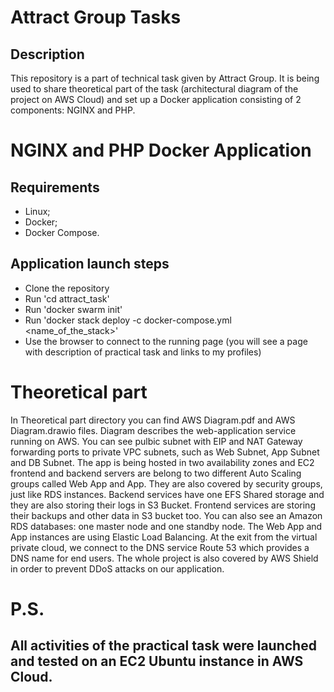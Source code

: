 # Attract Group Tasks

## Description
This repository is a part of technical task given by Attract Group. It is being used to share theoretical part of the task (architectural diagram of the project on AWS Cloud) and set up a Docker application consisting of 2 components: NGINX and PHP. 

# NGINX and PHP Docker Application

## Requirements

- Linux;
- Docker;
- Docker Compose.

## Application launch steps 

- Clone the repository
- Run 'cd attract_task'
- Run 'docker swarm init'
- Run 'docker stack deploy -c docker-compose.yml <name_of_the_stack>'
- Use the browser to connect to the running page (you will see a page with description of practical task and links to my profiles)

# Theoretical part

In Theoretical part directory you can find AWS Diagram.pdf and AWS Diagram.drawio files. Diagram describes the web-application service running on AWS. You can see pulbic subnet with EIP and NAT Gateway forwarding ports to private VPC subnets, such as Web Subnet, App Subnet and DB Subnet. The app is being hosted in two availability zones and EC2 frontend and backend servers are belong to two different Auto Scaling groups called Web App and App. They are also covered by security groups, just like RDS instances. Backend services have one EFS Shared storage and they are also storing their logs in S3 Bucket. Frontend services are storing their backups and other data in S3 bucket too. You can also see an Amazon RDS databases: one master node and one standby node. The Web App and App instances are using Elastic Load Balancing. At the exit from the virtual private cloud, we connect to the DNS service Route 53 which provides a DNS name for end users. The whole project is also covered by AWS Shield in order to prevent DDoS ​​attacks on our application.

# P.S.

## All activities of the practical task were launched and tested on an EC2 Ubuntu instance in AWS Cloud.